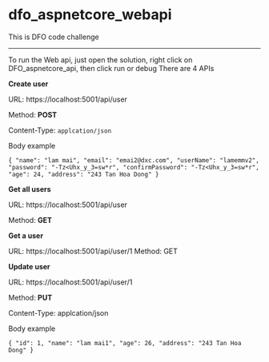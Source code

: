 # dfo_aspnetcore_webapi
This is DFO code challenge

-----------------------------------------------------

To run the Web api, just open the solution, right click on DFO_aspnetcore_api, then click run or debug
There are 4 APIs 


**Create user**

URL: https://localhost:5001/api/user

Method: **POST**

Content-Type: `applcation/json`

Body example

`{
  "name": "lam mai",
  "email": "emai2@dxc.com",
  "userName": "lamemmv2",
  "password": "-Tz<Uhx_y_3=sw*r",
  "confirmPassword": "-Tz<Uhx_y_3=sw*r",
  "age": 24,
  "address": "243 Tan Hoa Dong"
}`

**Get all users**

URL: https://localhost:5001/api/user

Method: **GET**

**Get a user**

URL: https://localhost:5001/api/user/1
Method: GET

**Update user**

URL: https://localhost:5001/api/user/1

Method: **PUT**

Content-Type: applcation/json

Body example

`{
  "id": 1,
  "name": "lam mai1",
  "age": 26,
  "address": "243 Tan Hoa Dong"
}`
